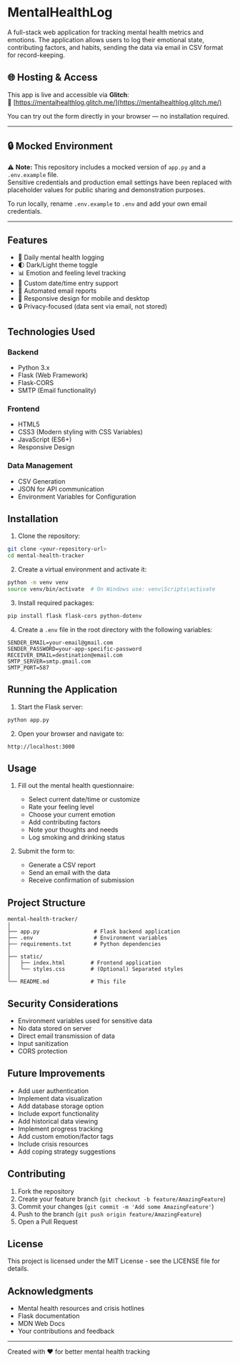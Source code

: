 # MentalHealthLog

A full-stack web application for tracking mental health metrics and emotions. The application allows users to log their emotional state, contributing factors, and habits, sending the data via email in CSV format for record-keeping.


## 🌐 Hosting & Access

This app is live and accessible via **Glitch**:  
🔗 [https://mentalhealthlog.glitch.me/](https://mentalhealthlog.glitch.me/)

You can try out the form directly in your browser — no installation required.

---

## 🔒 Mocked Environment

⚠️ **Note:** This repository includes a mocked version of `app.py` and a `.env.example` file.  
Sensitive credentials and production email settings have been replaced with placeholder values for public sharing and demonstration purposes.

To run locally, rename `.env.example` to `.env` and add your own email credentials.

---

## Features

- 📝 Daily mental health logging
- 🌓 Dark/Light theme toggle
- 📊 Emotion and feeling level tracking
- 📅 Custom date/time entry support
- 📧 Automated email reports
- 📱 Responsive design for mobile and desktop
- 🔒 Privacy-focused (data sent via email, not stored)

## Technologies Used

### Backend
- Python 3.x
- Flask (Web Framework)
- Flask-CORS
- SMTP (Email functionality)

### Frontend
- HTML5
- CSS3 (Modern styling with CSS Variables)
- JavaScript (ES6+)
- Responsive Design

### Data Management
- CSV Generation
- JSON for API communication
- Environment Variables for Configuration

## Installation

1. Clone the repository:
```bash
git clone <your-repository-url>
cd mental-health-tracker
```

2. Create a virtual environment and activate it:
```bash
python -m venv venv
source venv/bin/activate  # On Windows use: venv\Scripts\activate
```

3. Install required packages:
```bash
pip install flask flask-cors python-dotenv
```

4. Create a `.env` file in the root directory with the following variables:
```plaintext
SENDER_EMAIL=your-email@gmail.com
SENDER_PASSWORD=your-app-specific-password
RECEIVER_EMAIL=destination@email.com
SMTP_SERVER=smtp.gmail.com
SMTP_PORT=587
```

## Running the Application

1. Start the Flask server:
```bash
python app.py
```

2. Open your browser and navigate to:
```
http://localhost:3000
```

## Usage

1. Fill out the mental health questionnaire:
   - Select current date/time or customize
   - Rate your feeling level
   - Choose your current emotion
   - Add contributing factors
   - Note your thoughts and needs
   - Log smoking and drinking status

2. Submit the form to:
   - Generate a CSV report
   - Send an email with the data
   - Receive confirmation of submission

## Project Structure

```
mental-health-tracker/
│
├── app.py                 # Flask backend application
├── .env                   # Environment variables
├── requirements.txt       # Python dependencies
│
├── static/
│   ├── index.html        # Frontend application
│   └── styles.css        # (Optional) Separated styles
│
└── README.md             # This file
```

## Security Considerations

- Environment variables used for sensitive data
- No data stored on server
- Direct email transmission of data
- Input sanitization
- CORS protection

## Future Improvements

- Add user authentication
- Implement data visualization
- Add database storage option
- Include export functionality
- Add historical data viewing
- Implement progress tracking
- Add custom emotion/factor tags
- Include crisis resources
- Add coping strategy suggestions

## Contributing

1. Fork the repository
2. Create your feature branch (`git checkout -b feature/AmazingFeature`)
3. Commit your changes (`git commit -m 'Add some AmazingFeature'`)
4. Push to the branch (`git push origin feature/AmazingFeature`)
5. Open a Pull Request

## License

This project is licensed under the MIT License - see the LICENSE file for details.

## Acknowledgments

- Mental health resources and crisis hotlines
- Flask documentation
- MDN Web Docs
- Your contributions and feedback

---

Created with ❤️ for better mental health tracking
